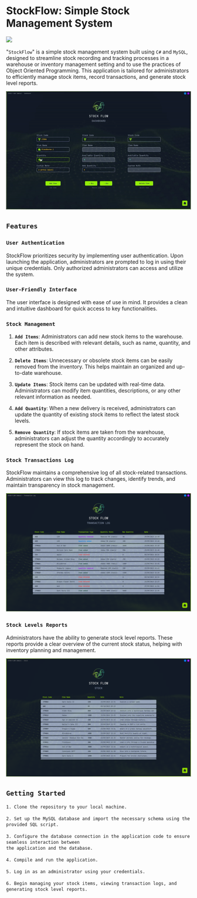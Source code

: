 # StockFlow: Simple Stock Management System
<p align="left">
  <a href="https://skillicons.dev">
      <img src="https://skillicons.dev/icons?i=cs,mysql,rider&theme=dark" />
  </a>
</p>

"`StockFlow`" is a simple stock management system built using `C#` and `MySQL`, designed to streamline stock recording and tracking processes in a warehouse or inventory management setting and to use the practices of Object Oriented Programming. This application is tailored for administrators to efficiently manage stock items, record transactions, and generate stock level reports.

<div class="container" align="center">
  <img src="/thumbnails/stockflow_thumb_gif.gif" alt="Stockflow Thumbnail">
</div>


## `Features`

### `User Authentication`
StockFlow prioritizes security by implementing user authentication. Upon launching the application, administrators are prompted to log in using their unique credentials. Only authorized administrators can access and utilize the system.

### `User-Friendly Interface`
The user interface is designed with ease of use in mind. It provides a clean and intuitive dashboard for quick access to key functionalities.

### `Stock Management`
1. **`Add Items`**: Administrators can add new stock items to the warehouse. Each item is described with relevant details, such as name, quantity, and other attributes.

2. **`Delete Items`**: Unnecessary or obsolete stock items can be easily removed from the inventory. This helps maintain an organized and up-to-date warehouse.

3. **`Update Items`**: Stock items can be updated with real-time data. Administrators can modify item quantities, descriptions, or any other relevant information as needed.

4. **`Add Quantity`**: When a new delivery is received, administrators can update the quantity of existing stock items to reflect the latest stock levels.

5. **`Remove Quantity`**: If stock items are taken from the warehouse, administrators can adjust the quantity accordingly to accurately represent the stock on hand.

### `Stock Transactions Log`
StockFlow maintains a comprehensive log of all stock-related transactions. Administrators can view this log to track changes, identify trends, and maintain transparency in stock management.

![thumbnail_log](/thumbnails/stockflow_log.png)

### `Stock Levels Reports`
Administrators have the ability to generate stock level reports. These reports provide a clear overview of the current stock status, helping with inventory planning and management.

![thumbnail_log](/thumbnails/stockflow_stock.png)

## `Getting Started`

```To start using StockFlow, follow these steps:
1. Clone the repository to your local machine.

2. Set up the MySQL database and import the necessary schema using the provided SQL script.

3. Configure the database connection in the application code to ensure seamless interaction between 
the application and the database.

4. Compile and run the application.

5. Log in as an administrator using your credentials.

6. Begin managing your stock items, viewing transaction logs, and generating stock level reports.
```
